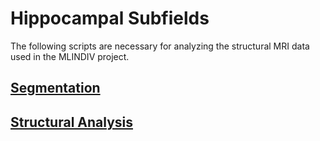 # Hippocampal Subfields
The following scripts are necessary for analyzing the structural MRI data used in the MLINDIV project.

## [Segmentation](https://github.com/spatialneuroscience/MLINDIV/tree/main/Hippocampal_Subfields/Segmentation)
## [Structural Analysis](https://github.com/spatialneuroscience/MLINDIV/tree/main/Hippocampal_Subfields/Structural_Analysis)
